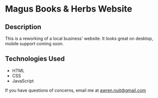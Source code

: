 # Magus Books & Herbs Website

## Description

This is a reworking of a local business' website. It looks great on desktop, mobile support coming soon.

## Technologies Used

- HTML
- CSS
- JavaScript

If you have questions of concerns, email me at awren.nuit@gmail.com